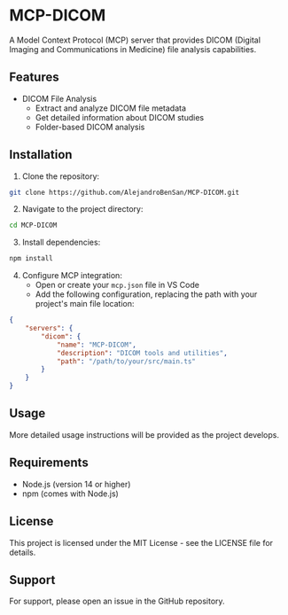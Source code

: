# MCP-DICOM

A Model Context Protocol (MCP) server that provides DICOM (Digital Imaging and Communications in Medicine) file analysis capabilities.

## Features

- DICOM File Analysis
  - Extract and analyze DICOM file metadata
  - Get detailed information about DICOM studies
  - Folder-based DICOM analysis

## Installation

1. Clone the repository:
```bash
git clone https://github.com/AlejandroBenSan/MCP-DICOM.git
```

2. Navigate to the project directory:
```bash
cd MCP-DICOM
```

3. Install dependencies:
```bash
npm install
```

4. Configure MCP integration:
   - Open or create your `mcp.json` file in VS Code
   - Add the following configuration, replacing the path with your project's main file location:
```json
{
    "servers": {
        "dicom": {
            "name": "MCP-DICOM",
            "description": "DICOM tools and utilities",
            "path": "/path/to/your/src/main.ts"
        }
    }
}
```

## Usage

More detailed usage instructions will be provided as the project develops.

## Requirements

- Node.js (version 14 or higher)
- npm (comes with Node.js)

## License

This project is licensed under the MIT License - see the LICENSE file for details.

## Support

For support, please open an issue in the GitHub repository.
